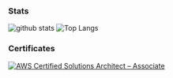 ### Stats

![github stats](https://github-readme-stats.vercel.app/api?username=tam315&show_icons=true&hide_title=true&count_private=true)
![Top Langs](https://github-readme-stats.vercel.app/api/top-langs/?username=tam315&layout=compact)

### Certificates

<!--START_SECTION:badges-->
[![AWS Certified Solutions Architect – Associate](https://images.credly.com/size/110x110/images/0e284c3f-5164-4b21-8660-0d84737941bc/image.png)](http://www.credly.com/badges/0a5d0729-6520-46ab-9172-008e9911ac0a "AWS Certified Solutions Architect – Associate")
<!--END_SECTION:badges-->
